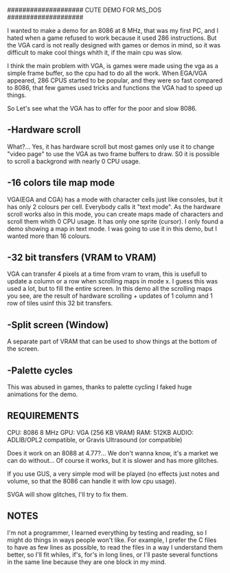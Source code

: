 
####################
CUTE DEMO FOR MS_DOS
####################

I wanted to make a demo for an 8086 at 8 MHz, that was my first PC, and I hated when a game refused 
to work because it used 286 instructions. But the VGA card is not really designed with games or demos 
in mind, so it was difficult to make cool things whith it, if the main cpu was slow.

I think the main problem with VGA, is games were made using the vga as a simple frame buffer, so the cpu 
had to do all the work. When EGA/VGA appeared, 286 CPUS started to be popular, and they were so fast 
compared to 8086, that few games used tricks and functions the VGA had to speed up things. 

So Let's see what the VGA has to offer for the poor and slow 8086.

-Hardware scroll
---------------
What?... Yes, it has hardware scroll but most games only use it to change "video page" to use the VGA
as two frame buffers to draw. S0 it is possible to scroll a backgrond with nearly 0 CPU usage.

-16 colors tile map mode
-----------------------
VGA(EGA and CGA) has a mode with character cells just like consoles, but it has only 2 colours per cell.
Everybody calls it "text mode". As the hardware scroll works also in this mode, you can create maps 
made of characters and scroll them whith 0 CPU usage. It has only one sprite (cursor). I only found a
demo showing a map in text mode. I was going to use it in this demo, but I wanted more than 16 colours. 

-32 bit transfers (VRAM to VRAM)
-------------------------------
VGA can transfer 4 pixels at a time from vram to vram, this is usefull to update a column or a row when
scrolling maps in mode x. I guess this was used a lot, but to fill the entire screen. In this demo all
the scrolling maps you see, are the result of hardware scrolling + updates of 1 column and 1 row of tiles
usinf this 32 bit transfers.

-Split screen (Window)
---------------------
A separate part of VRAM that can be used to show things at the bottom of the screen.

-Palette cycles
---------------
This was abused in games, thanks to palette cycling I faked huge animations for the demo.


REQUIREMENTS
------------
CPU: 8086 8 MHz
GPU: VGA (256 KB VRAM)
RAM: 512KB
AUDIO: ADLIB/OPL2 compatible, or Gravis Ultrasound (or compatible)

Does it work on an 8088 at 4.77?... We don't wanna know, it's a market we can do without... 
Of course it works, but it is slower and has more glitches.


If you use GUS, a very simple mod will be played (no effects just notes and volume, so that the 8086 
can handle it with low cpu usage).

SVGA will show glitches, I'll try to fix them.


NOTES
-----

I'm not a programmer, I learned everything by testing and reading, so I might do things in ways people 
won't like. For example, I prefer the C files to have as few lines as possible, to read the files in a 
way I understand them better, so I'll fit whiles, if's, for's in long lines, or I'll paste several 
functions in the same line because they are one block in my mind.
